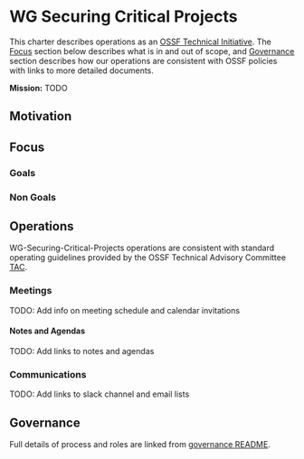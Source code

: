 # WG Securing Critical Projects

This charter describes operations as an [OSSF Technical Initiative](https://github.com/ossf/tac/blob/master/charters/).
The [Focus](#focus) section below describes what is in and out of scope,
and [Governance](#governance) section describes how our operations are consistent with OSSF policies with links to more detailed documents.

**Mission:** TODO

## Motivation

## Focus

### Goals

### Non Goals

## Operations

WG-Securing-Critical-Projects operations are consistent with standard operating guidelines
provided by the OSSF Technical Advisory Committee
[TAC](https://github.com/ossf/tac).

### Meetings

TODO: Add info on meeting schedule and calendar invitations

#### Notes and Agendas

TODO: Add links to notes and agendas

### Communications

TODO: Add links to slack channel and email lists

## Governance

Full details of process and roles are linked from [governance README](/governance).

